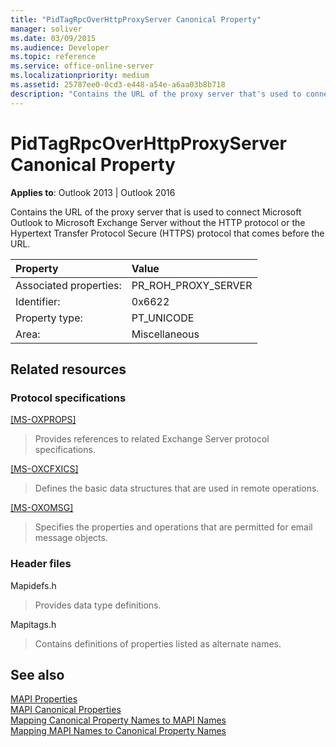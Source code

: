 ```yaml
---
title: "PidTagRpcOverHttpProxyServer Canonical Property" 
manager: soliver
ms.date: 03/09/2015
ms.audience: Developer
ms.topic: reference
ms.service: office-online-server
ms.localizationpriority: medium
ms.assetid: 25787ee0-0cd3-e448-a54e-a6aa03b8b718
description: "Contains the URL of the proxy server that's used to connect Outlook to Exchange Server without the HTTP or HTTPS protocol that comes before the URL."
---
```


# PidTagRpcOverHttpProxyServer Canonical Property

**Applies to**: Outlook 2013 | Outlook 2016
  
Contains the URL of the proxy server that is used to connect Microsoft Outlook to Microsoft Exchange Server without the HTTP protocol or the Hypertext Transfer Protocol Secure (HTTPS) protocol that comes before the URL.
  
|Property |Value |
|:-----|:-----|
|Associated properties:  <br/> |PR_ROH_PROXY_SERVER  <br/> |
|Identifier:  <br/> |0x6622  <br/> |
|Property type:  <br/> |PT_UNICODE  <br/> |
|Area:  <br/> |Miscellaneous  <br/> |

## Related resources

### Protocol specifications

[[MS-OXPROPS]](https://msdn.microsoft.com/library/f6ab1613-aefe-447d-a49c-18217230b148%28Office.15%29.aspx)
  
> Provides references to related Exchange Server protocol specifications.

[[MS-OXCFXICS]](https://msdn.microsoft.com/library/b9752f3d-d50d-44b8-9e6b-608a117c8532%28Office.15%29.aspx)
  
> Defines the basic data structures that are used in remote operations.

[[MS-OXOMSG]](https://msdn.microsoft.com/library/daa9120f-f325-4afb-a738-28f91049ab3c%28Office.15%29.aspx)
  
> Specifies the properties and operations that are permitted for email message objects.

### Header files

Mapidefs.h
  
> Provides data type definitions.

Mapitags.h
  
> Contains definitions of properties listed as alternate names.

## See also

[MAPI Properties](mapi-properties.md)  
[MAPI Canonical Properties](mapi-canonical-properties.md)  
[Mapping Canonical Property Names to MAPI Names](mapping-canonical-property-names-to-mapi-names.md)  
[Mapping MAPI Names to Canonical Property Names](mapping-mapi-names-to-canonical-property-names.md)
